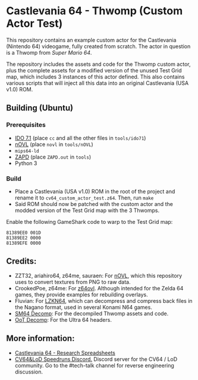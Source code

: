 # Castlevania 64 - Thwomp (Custom Actor Test)

This repository contains an example custom actor for the Castlevania (Nintendo 64) videogame, fully created from scratch.
The actor in question is a Thwomp from *Super Mario 64*.

The repository includes the assets and code for the Thwomp custom actor, plus the complete assets for a modified version of the unused Test Grid map, which includes 3 instances of this actor defined.
This also contains various scripts that will inject all this data into an original Castlevania (USA v1.0) ROM.

## Building (Ubuntu)
### Prerequisites
* [IDO 7.1](https://github.com/decompals/ido-static-recomp/releases) (place `cc` and all the other files in `tools/ido71`)
* [nOVL](https://github.com/Bsquo/nOVL/releases) (place `novl` in `tools/nOVL`)
* `mips64-ld`
* [ZAPD](https://github.com/NEstelami/ZAPD) (place `ZAPD.out` in `tools`)
* Python 3

### Build
* Place a Castlevania (USA v1.0) ROM in the root of the project and rename it to `cv64_custom_actor_test.z64`. Then, run `make`
* Said ROM should now be patched with the custom actor and the modded version of the Test Grid map with the 3 Thwomps.

Enable the following GameShark code to warp to the Test Grid map:

```
81389EE0 001D
81389EE2 0000
81389EFE 0000
```

## Credits:
* ZZT32, ariahiro64, z64me, sauraen: For [nOVL](https://github.com/z64tools/nOVL), which this repository uses to convert textures from PNG to raw data.
* CrookedPoe, z64me: For [z64ovl](https://github.com/CrookedPoe/z64ovl). Although intended for the Zelda 64 games, they provide examples for rebuilding overlays.
* Fluvian: For [LZKN64](https://github.com/Fluvian/lzkn64), which can decompress and compress back files in the Nagano format, used in several Konami N64 games.
* [SM64 Decomp](https://github.com/n64decomp/sm64): For the decompiled Thwomp assets and code.
* [OoT Decomp](https://github.com/zeldaret/oot): For the Ultra 64 headers.

## More information:
* [Castlevania 64 - Research Spreadsheets](https://docs.google.com/spreadsheets/d/1nzh_nFf26oVZy6uWeNYiYGXAto6Yz3xypZwWqwJBBJQ/edit#gid=74717405)
* [CV64&LoD Speedruns Discord.](https://discord.gg/eKht382) Discord server for the CV64 / LoD community. Go to the #tech-talk channel for reverse engineering discussion.
